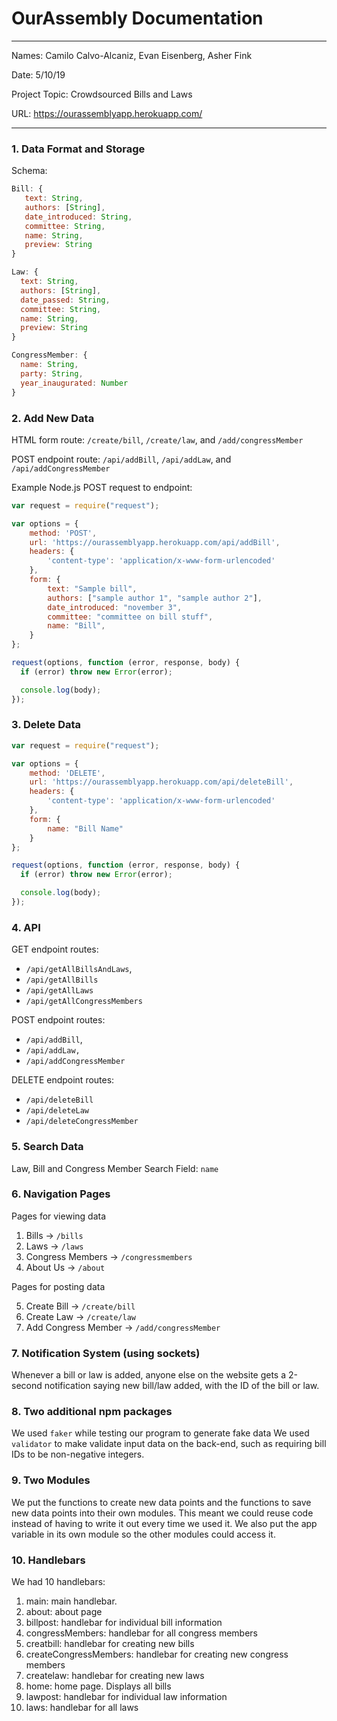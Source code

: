 
# OurAssembly Documentation

---

Names: Camilo Calvo-Alcaniz, Evan Eisenberg, Asher Fink

Date: 5/10/19

Project Topic: Crowdsourced Bills and Laws

URL: https://ourassemblyapp.herokuapp.com/

---

### 1. Data Format and Storage

Schema:
```javascript
Bill: {
   text: String,
   authors: [String],
   date_introduced: String,
   committee: String,
   name: String,
   preview: String
}

Law: {
  text: String,
  authors: [String],
  date_passed: String,
  committee: String,
  name: String,
  preview: String
}

CongressMember: {
  name: String,
  party: String,
  year_inaugurated: Number
}
```

### 2. Add New Data

HTML form route: `/create/bill`, `/create/law`, and `/add/congressMember`

POST endpoint route: `/api/addBill`, `/api/addLaw`, and `/api/addCongressMember`

Example Node.js POST request to endpoint:
```javascript
var request = require("request");

var options = {
    method: 'POST',
    url: 'https://ourassemblyapp.herokuapp.com/api/addBill',
    headers: {
        'content-type': 'application/x-www-form-urlencoded'
    },
    form: {
        text: "Sample bill",
        authors: ["sample author 1", "sample author 2"],
        date_introduced: "november 3",
        committee: "committee on bill stuff",
        name: "Bill",
    }
};

request(options, function (error, response, body) {
  if (error) throw new Error(error);

  console.log(body);
});
```

### 3. Delete Data
```javascript
var request = require("request");

var options = {
    method: 'DELETE',
    url: 'https://ourassemblyapp.herokuapp.com/api/deleteBill',
    headers: {
        'content-type': 'application/x-www-form-urlencoded'
    },
    form: {
        name: "Bill Name"
    }
};

request(options, function (error, response, body) {
  if (error) throw new Error(error);

  console.log(body);
});
```

### 4. API

GET endpoint routes:
* `/api/getAllBillsAndLaws`,
* `/api/getAllBills`
* `/api/getAllLaws`
* `/api/getAllCongressMembers`

POST endpoint routes:
* `/api/addBill`,
* `/api/addLaw,`
* `/api/addCongressMember`

DELETE endpoint routes:
* `/api/deleteBill`
* `/api/deleteLaw`
* `/api/deleteCongressMember`

### 5. Search Data

Law, Bill and Congress Member Search Field: `name`


### 6. Navigation Pages

Pages for viewing data
1. Bills -> `/bills`
2. Laws -> `/laws`
3. Congress Members -> `/congressmembers`
4. About Us -> `/about`

Pages for posting data

5. Create Bill -> `/create/bill`
6. Create Law -> `/create/law`
7. Add Congress Member -> `/add/congressMember`

### 7. Notification System (using sockets)
Whenever a bill or law is added, anyone else on the website gets a 2-second
notification saying new bill/law added, with the ID of the bill or law.

### 8. Two additional npm packages
We used `faker` while testing our program to generate fake data
We used `validator` to make validate input data on the back-end, such as requiring
bill IDs to be non-negative integers.

### 9. Two Modules
We put the functions to create new data points and the functions to save new data points into their own modules. This meant we could reuse code instead of having to write it out every time we used it. We also put the app variable in its own module so the other modules could access it.

### 10. Handlebars
We had 10 handlebars:
1. main: main handlebar.
2. about: about page
3. billpost: handlebar for individual bill information
4. congressMembers: handlebar for all congress members
5. creatbill: handlebar for creating new bills
6. createCongressMembers: handlebar for creating new congress members
7. createlaw: handlebar for creating new laws
8. home: home page. Displays all bills
9. lawpost: handlebar for individual law information
10. laws: handlebar for all laws
